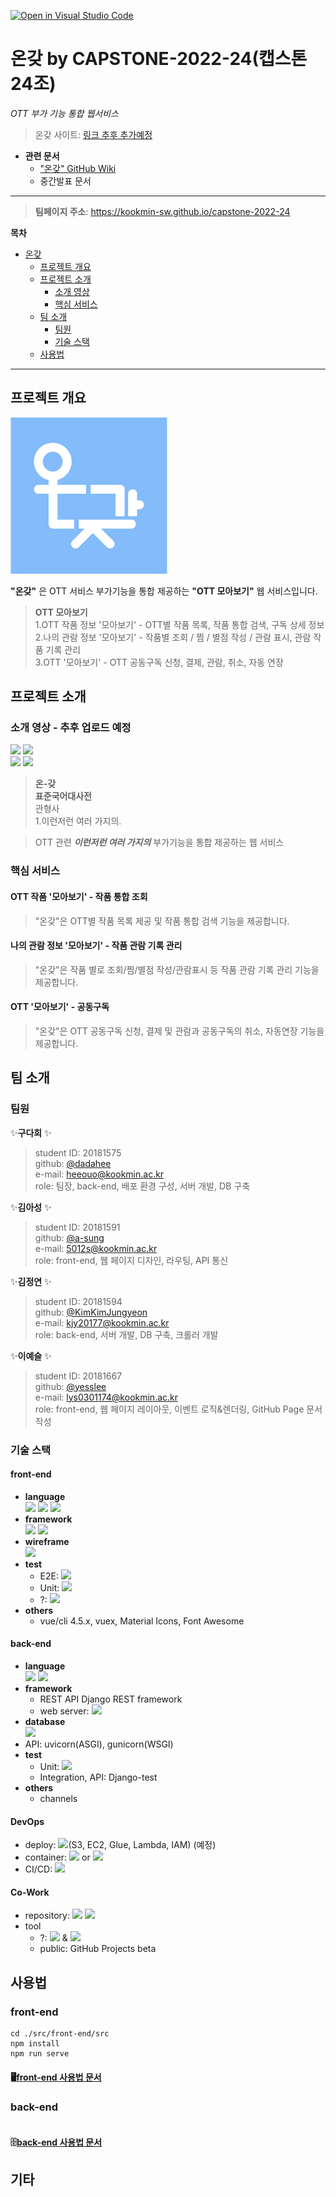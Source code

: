 [![Open in Visual Studio Code](https://classroom.github.com/assets/open-in-vscode-f059dc9a6f8d3a56e377f745f24479a46679e63a5d9fe6f495e02850cd0d8118.svg)](https://classroom.github.com/online_ide?assignment_repo_id=7010679&assignment_repo_type=AssignmentRepo)  
# 온갖 by CAPSTONE-2022-24(캡스톤 24조)  
_OTT 부가 기능 통합 웹서비스_

>온갖 사이트: [링크 추후 추가예정](https://github.com/kookmin-sw/capstone-2022-24/wiki)

- **관련 문서**
  - ["온갖" GitHub Wiki](https://github.com/kookmin-sw/capstone-2022-24/wiki)
  - 중간발표 문서
---
>**팀페이지 주소**: https://kookmin-sw.github.io/capstone-2022-24  

**목차**
- [온갖](#온갖)
  - [프로젝트 개요](#프로젝트-개요)
  - [프로젝트 소개](#프로젝트-소개)
    - [소개 영상](#소개-영상)
    - [핵심 서비스](#핵심-서비스)
  - [팀 소개](#팀-소개)
    - [팀원](#팀원)
    - [기술 스택](#기술-스택)
  - [사용법](#사용법)
---
## 프로젝트 개요
![logo image](logo-bg.png)

**"온갖"** 은 OTT 서비스 부가기능을 통합 제공하는 **"OTT 모아보기"** 웹 서비스입니다.

>**OTT 모아보기**  
1.OTT 작품 정보 '모아보기' - OTT별 작품 목록, 작품 통합 검색, 구독 상세 정보  
2.나의 관람 정보 '모아보기' - 작품별 조회 / 찜 / 별점 작성 / 관람 표시, 관람 작품 기록 관리  
3.OTT '모아보기' - OTT 공동구독 신청, 결제, 관람, 취소, 자동 연장

## 프로젝트 소개
### 소개 영상 - 추후 업로드 예정  

<p align="left">
  <img src="https://img.shields.io/github/issues-raw/kookmin-sw/capstone-2022-24?color=lightgreen&style=flat-square">
  <img src="https://img.shields.io/github/issues-closed-raw/kookmin-sw/capstone-2022-24?color=mediumpurple&style=flat-square">
  <br>
  <img src="https://img.shields.io/github/issues-pr-raw/kookmin-sw/capstone-2022-24?color=lightgreen&style=flat-square">
  <img src="https://img.shields.io/github/issues-pr-closed-raw/kookmin-sw/capstone-2022-24?color=mediumpurple&style=flat-square">
</p>

>**온-갖**  
**표준국어대사전**  
관형사  
1.이런저런 여러 가지의.

>OTT 관련 _**이런저런 여러 가지의**_ 부가기능을 통합 제공하는 웹 서비스


### 핵심 서비스
#### OTT 작품 '모아보기' - 작품 통합 조회
>"온갖"은 OTT별 작품 목록 제공 및 작품 통합 검색 기능을 제공합니다.
#### 나의 관람 정보 '모아보기' - 작품 관람 기록 관리
>"온갖"은 작품 별로 조회/찜/별점 작성/관람표시 등 작품 관람 기록 관리 기능을 제공합니다.
#### OTT '모아보기' - 공동구독
>"온갖"은 OTT 공동구독 신청, 결제 및 관람과 공동구독의 취소, 자동연장 기능을 제공합니다.

## 팀 소개
### 팀원
✨**구다희** ✨
>student ID: 20181575  
github: [@dadahee](https://github.com/dadahee)  
e-mail: [heeouo@kookmin.ac.kr](heeouo@kookmin.ac.kr)  
role: 팀장, back-end, 배포 환경 구성, 서버 개발, DB 구축  

✨**김아성** ✨
>student ID: 20181591  
github: [@a-sung](https://github.com/asung)  
e-mail: [5012s@kookmin.ac.kr](5012s@kookmin.ac.kr)  
role: front-end, 웹 페이지 디자인, 라우팅, API 통신   

✨**김정연** ✨
>student ID: 20181594  
github: [@KimKimJungyeon](https://github.com/KimKimJungyeon)  
e-mail: [kjy20177@kookmin.ac.kr](kjy20177@kookmin.ac.kr)  
role: back-end, 서버 개발, DB 구축, 크롤러 개발  


✨**이예슬** ✨
>student ID: 20181667  
github: [@yesslee](https://github.com/yesslee)  
e-mail: [lys0301174@kookmin.ac.kr](lys0301174@kookmin.ac.kr)  
role: front-end, 웹 페이지 레이아웃, 이벤트 로직&렌더링, GitHub Page 문서 작성

### 기술 스택
#### front-end
- **language**   
  <img src="https://img.shields.io/badge/HTML5-e34f26?style=flat-square&logo=html5&logoColor=white"/>
  <img src="https://img.shields.io/badge/CSS3-1572b6?style=flat-square&logo=css3&logoColor=white"/>
  <img src="https://img.shields.io/badge/JavaScript-f7df1e?style=flat-square&logo=javascript&logoColor=white"/>
- **framework**  
  <img src="https://img.shields.io/badge/Vue.js-4fc08d?style=flat-square&logo=vue.js&logoColor=white"/>
  <img src="https://img.shields.io/badge/Quasar-1976d2?style=flat-square&logo=quasar&logoColor=white"/>
- **wireframe**  
  <img src="https://img.shields.io/badge/Figma-f24e1e?style=flat-square&logo=figma&logoColor=white"/>
- **test**
  - E2E: <img src="https://img.shields.io/badge/Cypress-17202c?style=flat-square&logo=cypress&logoColor=white"/>
  - Unit: <img src="https://img.shields.io/badge/Mocha-8d6748?style=flat-square&logo=mocha&logoColor=white"/>
  - ?: <img src="https://img.shields.io/badge/jest-c21325?style=flat-square&logo=jest&logoColor=white"/>
- **others**  
  - vue/cli 4.5.x, vuex, Material Icons, Font Awesome

#### back-end
- **language**  
  <img src="https://img.shields.io/badge/python3-3776ab?style=flat-square&logo=python&logoColor=white"/>
  <img src="https://img.shields.io/badge/Django-092e20?style=flat-square&logo=django&logoColor=white"/>
- **framework**
  - REST API Django REST framework
  - web server: <img src="https://img.shields.io/badge/NGINX-009639?style=flat-square&logo=nginx&logoColor=white"/>
- **database**  
  <img src="https://img.shields.io/badge/MongoDB-47a248?style=flat-square&logo=mongodb&logoColor=white"/>
- API: uvicorn(ASGI), gunicorn(WSGI)
- **test**
  - Unit: <img src="https://img.shields.io/badge/Pytest-0a9edc?style=flat-square&logo=pytest&logoColor=white"/>
  - Integration, API: Django-test
- **others**
  - channels

#### DevOps
- deploy: <img src="https://img.shields.io/badge/Amazon AWS-ff9900?style=flat-square&logo=amazonaws&logoColor=white"/>(S3, EC2, Glue, Lambda, IAM) (예정)
- container: <img src="https://img.shields.io/badge/Docker-2496ed?style=flat-square&logo=docker&logoColor=white"/> or <img src="https://img.shields.io/badge/Kubernetes-326ce5?style=flat-square&logo=kubernetes&logoColor=white"/>
- CI/CD: <img src="https://img.shields.io/badge/GitHub Actions-2088ff?style=flat-square&logo=githubactions&logoColor=white"/>

#### Co-Work
- repository: <img src="https://img.shields.io/badge/Git-f05032?style=flat-square&logo=git&logoColor=white"/> <img src="https://img.shields.io/badge/GitHub-181717?style=flat-square&logo=github&logoColor=white"/>
- tool
  - ?: <img src="https://img.shields.io/badge/Jira-0052cc?style=flat-square&logo=jira&logoColor=white"/> & <img src="https://img.shields.io/badge/Confluence-172b4d?style=flat-square&logo=confluence&logoColor=white"/>
  - public: GitHub Projects beta

## 사용법
### front-end
~~~shell
cd ./src/front-end/src
npm install
npm run serve
~~~
#### 🖥[front-end 사용법 문서](https://github.com/kookmin-sw/capstone-2022-24/wiki/front-end-%EC%82%AC%EC%9A%A9%EB%B2%95)

### back-end
~~~shell
~~~
#### 🗄[back-end 사용법 문서](https://github.com/kookmin-sw/capstone-2022-24/wiki/back-end-%EC%82%AC%EC%9A%A9%EB%B2%95)

## 기타